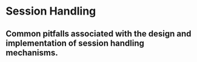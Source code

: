 # Session Handling

## Common pitfalls associated with the design and implementation of session handling mechanisms.